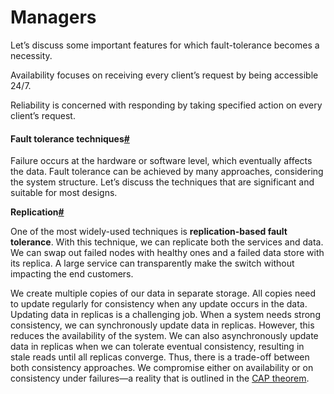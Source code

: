 # Managers

Let’s discuss some important features for which fault-tolerance becomes a necessity.

Availability focuses on receiving every client’s request by being accessible 24/7.

Reliability is concerned with responding by taking specified action on every client’s request.

#### Fault tolerance techniques[#](broken-reference) <a href="#fault-tolerance-techniques" id="fault-tolerance-techniques"></a>

Failure occurs at the hardware or software level, which eventually affects the data. Fault tolerance can be achieved by many approaches, considering the system structure. Let’s discuss the techniques that are significant and suitable for most designs.

**Replication**[**#**](broken-reference)

One of the most widely-used techniques is **replication-based fault tolerance**. With this technique, we can replicate both the services and data. We can swap out failed nodes with healthy ones and a failed data store with its replica. A large service can transparently make the switch without impacting the end customers.

We create multiple copies of our data in separate storage. All copies need to update regularly for consistency when any update occurs in the data. Updating data in replicas is a challenging job. When a system needs strong consistency, we can synchronously update data in replicas. However, this reduces the availability of the system. We can also asynchronously update data in replicas when we can tolerate eventual consistency, resulting in stale reads until all replicas converge. Thus, there is a trade-off between both consistency approaches. We compromise either on availability or on consistency under failures—a reality that is outlined in the [CAP theorem](https://www.educative.io/edpresso/what-is-the-cap-theorem).

